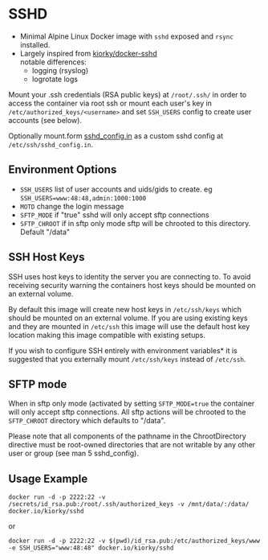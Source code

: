# SSHD

- Minimal Alpine Linux Docker image with `sshd` exposed and `rsync` installed.
- Largely inspired from [kiorky/docker-sshd](https://github.com/kiorky/docker-sshd)<br/>
  notable differences:
    - logging (rsyslog)
    - logrotate logs

Mount your .ssh credentials (RSA public keys) at `/root/.ssh/` in order to
access the container via root ssh or mount each user's key in
`/etc/authorized_keys/<username>` and set `SSH_USERS` config to create user accounts (see below).

Optionally mount.form [sshd_config.in](./sshd_config.in) as a custom sshd config at `/etc/ssh/sshd_config.in`.

## Environment Options

- `SSH_USERS` list of user accounts and uids/gids to create. eg `SSH_USERS=www:48:48,admin:1000:1000`
- `MOTD` change the login message
- `SFTP_MODE` if "true" sshd will only accept sftp connections
- `SFTP_CHROOT` if in sftp only mode sftp will be chrooted to this directory. Default "/data"

## SSH Host Keys

SSH uses host keys to identity the server you are connecting to. To avoid receiving security warning the containers host keys should be mounted on an external volume.

By default this image will create new host keys in `/etc/ssh/keys` which should be mounted
on an external volume. If you are using existing keys and they are mounted
in `/etc/ssh` this image will use the default host key location making this image compatible with existing setups.

If you wish to configure SSH entirely with environment variables*
it is suggested that you externally mount `/etc/ssh/keys` instead of `/etc/ssh`.

## SFTP mode

When in sftp only mode (activated by setting `SFTP_MODE=true` the container will only accept sftp connections. All sftp actions will be chrooted to the `SFTP_CHROOT` directory which defaults to "/data".

Please note that all components of the pathname in the ChrootDirectory directive must be root-owned directories that are not writable by any other user or group (see man 5 sshd_config).

## Usage Example

```
docker run -d -p 2222:22 -v /secrets/id_rsa.pub:/root/.ssh/authorized_keys -v /mnt/data/:/data/ docker.io/kiorky/sshd
```

or

```
docker run -d -p 2222:22 -v $(pwd)/id_rsa.pub:/etc/authorized_keys/www -e SSH_USERS="www:48:48" docker.io/kiorky/sshd
```
